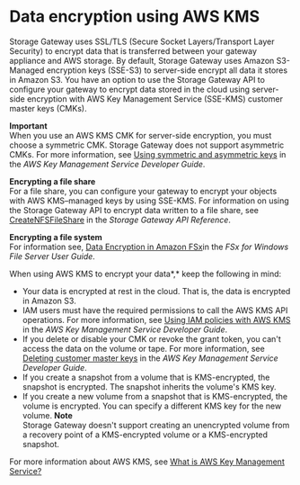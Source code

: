 # Data encryption using AWS KMS<a name="encryption"></a>

Storage Gateway uses SSL/TLS \(Secure Socket Layers/Transport Layer Security\) to encrypt data that is transferred between your gateway appliance and AWS storage\. By default, Storage Gateway uses Amazon S3\-Managed encryption keys \(SSE\-S3\) to server\-side encrypt all data it stores in Amazon S3\. You have an option to use the Storage Gateway API to configure your gateway to encrypt data stored in the cloud using server\-side encryption with AWS Key Management Service \(SSE\-KMS\) customer master keys \(CMKs\)\.

**Important**  
When you use an AWS KMS CMK for server\-side encryption, you must choose a symmetric CMK\. Storage Gateway does not support asymmetric CMKs\. For more information, see [Using symmetric and asymmetric keys](https://docs.aws.amazon.com/kms/latest/developerguide/symmetric-asymmetric.html) in the *AWS Key Management Service Developer Guide*\.

**Encrypting a file share**  
For a file share, you can configure your gateway to encrypt your objects with AWS KMS–managed keys by using SSE\-KMS\. For information on using the Storage Gateway API to encrypt data written to a file share, see [CreateNFSFileShare](https://docs.aws.amazon.com/storagegateway/latest/APIReference/API_CreateNFSFileShare.html) in the *Storage Gateway API Reference*\.

**Encrypting a file system**  
For information see, [Data Encryption in Amazon FSx](https://docs.aws.amazon.com/fsx/latest/WindowsGuide/encryption.html)in the *FSx for Windows File Server User Guide*\.

When using AWS KMS to encrypt your data*,* keep the following in mind:
+ Your data is encrypted at rest in the cloud\. That is, the data is encrypted in Amazon S3\.
+ IAM users must have the required permissions to call the AWS KMS API operations\. For more information, see [Using IAM policies with AWS KMS](https://docs.aws.amazon.com/kms/latest/developerguide/iam-policies.html) in the *AWS Key Management Service Developer Guide*\.
+ If you delete or disable your CMK or revoke the grant token, you can't access the data on the volume or tape\. For more information, see [Deleting customer master keys](https://docs.aws.amazon.com/kms/latest/developerguide/deleting-keys.html) in the *AWS Key Management Service Developer Guide*\.
+ If you create a snapshot from a volume that is KMS\-encrypted, the snapshot is encrypted\. The snapshot inherits the volume's KMS key\.
+ If you create a new volume from a snapshot that is KMS\-encrypted, the volume is encrypted\. You can specify a different KMS key for the new volume\.
**Note**  
Storage Gateway doesn't support creating an unencrypted volume from a recovery point of a KMS\-encrypted volume or a KMS\-encrypted snapshot\.

For more information about AWS KMS, see [What is AWS Key Management Service?](https://docs.aws.amazon.com/kms/latest/developerguide/overview.html)